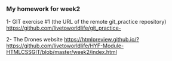 ### My homework for week2

1- GIT exercise #1 (the URL of the remote git_practice repository)
    https://github.com/livetoworldlife/git_practice-
    
2- The Drones website
    https://htmlpreview.github.io/?https://github.com/livetoworldlife/HYF-Module-HTMLCSSGIT/blob/master/week2/index.html
